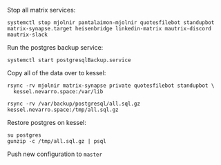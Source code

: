 Stop all matrix services:

```
systemctl stop mjolnir pantalaimon-mjolnir quotesfilebot standupbot matrix-synapse.target heisenbridge linkedin-matrix mautrix-discord mautrix-slack
```

Run the postgres backup service:

```
systemctl start postgresqlBackup.service
```

Copy all of the data over to kessel:

```
rsync -rv mjolnir matrix-synapse private quotesfilebot standupbot \
  kessel.nevarro.space:/var/lib
```

```
rsync -rv /var/backup/postgresql/all.sql.gz kessel.nevarro.space:/tmp/all.sql.gz
```

Restore postgres on kessel:

```
su postgres
gunzip -c /tmp/all.sql.gz | psql
```

Push new configuration to `master`
